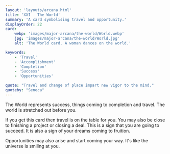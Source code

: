 ```yaml
---
layout: 'layouts/arcana.html'
title: 'XXI - The World'
summary: 'A card symbolising travel and opportunity.'
displayOrder: 22
card:
    webp: 'images/major-arcana/the-world/World.webp'
    jpg: 'images/major-arcana/the-world/World.jpg'
    alt: 'The World card. A woman dances on the world.'

keywords:
    - 'Travel'
    - 'Accomplishment'
    - 'Completion'
    - 'Success'
    - 'Opportunities'

quote: "Travel and change of place impart new vigor to the mind."
quoteby: "Seneca"
---
```


The World represents success, things coming to completion and travel. The world is stretched out before you.

If you get this card then travel is on the table for you. You may also be close to finishing a project or closing a deal. This is a sign that you are going to succeed. It is also a sign of your dreams coming to fruition. 

Opportunities may also arise and start coming your way. It's like the universe is smiling at you.